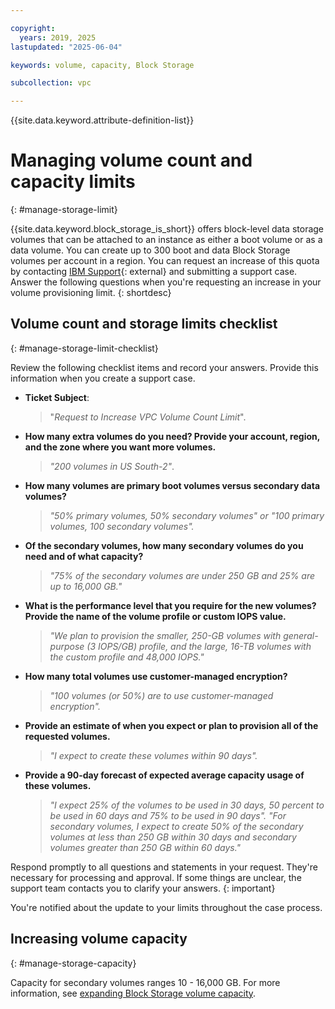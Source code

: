 ```yaml
---

copyright:
  years: 2019, 2025
lastupdated: "2025-06-04"

keywords: volume, capacity, Block Storage

subcollection: vpc

---
```


{{site.data.keyword.attribute-definition-list}}

# Managing volume count and capacity limits
{: #manage-storage-limit}

{{site.data.keyword.block_storage_is_short}} offers block-level data storage volumes that can be attached to an instance as either a boot volume or as a data volume. You can create up to 300 boot and data Block Storage volumes per account in a region. You can request an increase of this quota by contacting [IBM Support](/unifiedsupport/cases/add){: external} and submitting a support case. Answer the following questions when you're requesting an increase in your volume provisioning limit. 
{: shortdesc}

## Volume count and storage limits checklist
{: #manage-storage-limit-checklist}

Review the following checklist items and record your answers. Provide this information when you create a support case.

- **Ticket Subject**: 
    >"*Request to Increase VPC Volume Count Limit*".

- **How many extra volumes do you need? Provide your account, region, and the zone where you want more volumes.**
    >*"200 volumes in US South-2"*.

- **How many volumes are primary boot volumes versus secondary data volumes?**
    >*"50% primary volumes, 50% secondary volumes" or "100 primary volumes, 100 secondary volumes".*

- **Of the secondary volumes, how many secondary volumes do you need and of what capacity?**
    >*"75% of the secondary volumes are under 250 GB and 25% are up to 16,000 GB."*

- **What is the performance level that you require for the new volumes? Provide the name of the volume profile or custom IOPS value.**
    >*"We plan to provision the smaller, 250-GB volumes with general-purpose (3 IOPS/GB) profile, and the large, 16-TB volumes with the custom profile and 48,000 IOPS."*

- **How many total volumes use customer-managed encryption?**
    >*"100 volumes (or 50%) are to use customer-managed encryption".*

- **Provide an estimate of when you expect or plan to provision all of the requested volumes.**
    >*"I expect to create these volumes within 90 days".*

- **Provide a 90-day forecast of expected average capacity usage of these volumes.**
    >*"I expect 25% of the volumes to be used in 30 days, 50 percent to be used in 60 days and 75% to be used in 90 days".*
    >*"For secondary volumes, I expect to create 50% of the secondary volumes at less than 250 GB within 30 days and secondary volumes greater than 250 GB within 60 days."*

Respond promptly to all questions and statements in your request. They're necessary for processing and approval. If some things are unclear, the support team contacts you to clarify your answers. 
{: important}

You're notified about the update to your limits throughout the case process.

## Increasing volume capacity
{: #manage-storage-capacity}

Capacity for secondary volumes ranges 10 - 16,000 GB. For more information, see [expanding Block Storage volume capacity](/docs/vpc?topic=vpc-expanding-block-storage-volumes).
